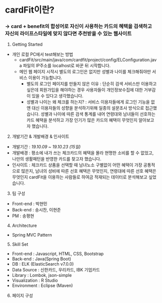 # cardFit이란?
### -> card + benefit의 합성어로 자신이 사용하는 카드의 혜택을 검색하고 자신의 라이프스타일에 맞지 않다면 추천받을 수 있는 웹사이트

1. Getting Started
  - 개인 로컬 PC에서 test해보는 방법
    - cardFit/src/main/java/com/cardfit/project/config/ELConfiguration.java 파일의 IP주소를 localhost로 바꾼 뒤 시작합니다.
    - 메인 웹 페이지 시작시 별도의 로그인은 없지만 성별과 나이를 체크해줘야만 서비스 이용이 가능합니다.
      * 별도의 로그인 페이지를 만들지 않은 이유 : 단순히 검색 서비스만 이용하고 싶은데 회원가입을 해야하는 경우 사용자들이 개인정보수집에 대한 거부감이 있을 수 있다고 생각했습니다. 
      * 성별과 나이는 왜 체크를 하는지? : 서비스 이용자들에게 로그인 기능을 없앤 대신 이용자들의 성향을 분석하기위해 일종의 설문조사 방식으로 접근했습니다. 성별과 나이에 따른 검색 통계를 내어 연령대와 남녀들이 선호하는 카드 혜택을 분석하고 가장 인기가 많은 카드의 혜택이 무엇인지 알아보고자 했습니다. 


2. 개발기간 & 개발배경 & 인사이트
  - 개발기간 : _19.10.09 ~ 19.10.23 (15일)_
  - 개발배경 : 평소에 내가 쓰는 체크카드의 혜택을 몰라 현명한 소비를 할 수 없었고, 나만의 생활패턴을 반영한 카드를 찾고자 했습니다.
  - 인사이트 : 체크카드 상품을 선택할 때 남녀노소 구별없이 어떤 혜택이 가장 공통적으로 많은지, 남녀의 성비에 따른 선호 혜택은 무엇인지, 연령대에 따른 선호 혜택은 무엇인지 cardFit을 이용하는 사람들로 하여금 적재되는 데이터로 분석해보고 싶었습니다. 

3. 팀 구성
  - Front-end : 박현민
  - Back-end : 송시찬, 이현준
  - PM : 송평현

4. Architecture
  - Spring MVC Pattern
  
5. Skill Set
  - Front-end : Javascript, HTML, CSS, Bootstrap
  - Back-end : Java(Spring Boot)
  - DB : ELK (ElasticSearch v7.0.0)
  - Data Source : 신한카드, 우리카드, IBK 기업카드
  - Library : Lombok, json-simple
  - Visualization : R Studio
  - Environment : Eclipse (Maven)
6. 페이지 구성

